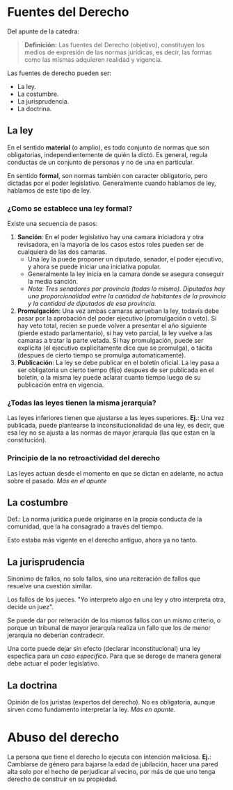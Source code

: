 # Fuentes del Derecho

Del apunte de la catedra:

> **Definición:** Las fuentes del Derecho (objetivo), constituyen los medios de expresión de las normas jurídicas, es decir, las formas como las mismas adquieren realidad y vigencia.

Las fuentes de derecho pueden ser:
+ La ley.
+ La costumbre.
+ La jurisprudencia.
+ La doctrina.

## La ley

En el sentido **material** (o amplio), es todo conjunto de normas que son obligatorias, independientemente de quién la dictó. Es general, regula conductas de un conjunto de personas y no de una en particular.

En sentido **formal**, son normas también con caracter obligatorio, pero dictadas por el poder legislativo. Generalmente cuando hablamos de ley, hablamos de este tipo de ley.

### ¿Como se establece una ley formal?

Existe una secuencia de pasos:

1. **Sanción**: En el poder legislativo hay una camara iniciadora y otra revisadora, en la mayoría de los casos estos roles pueden ser de cualquiera de las dos camaras.
    + Una ley la puede proponer un diputado, senador, el poder ejecutivo, y ahora se puede iniciar una iniciativa popular.
    + Generalmente la ley inicia en la camara donde se asegura conseguir la media sanción.
    + *Nota: Tres senadores por provincia (todas lo mismo). Diputados hay una proporcionalidad entre la cantidad de habitantes de la provincia y la cantidad de diputados de esa provincia.*
2. **Promulgación**: Una vez ambas camaras aprueban la ley, todavía debe pasar por la aprobación del poder ejecutivo (promulgación o veto). Si hay veto total, recien se puede volver a presentar el año siguiente (pierde estado parlamentario), si hay veto parcial, la ley vuelve a las camaras a tratar la parte vetada. Si hay promulgación, puede ser explicita (el ejecutivo explicitamente dice que se promulga), o tácita (despues de cierto tiempo se promulga automaticamente).
3. **Publicación**: La ley se debe publicar en el boletín oficial. La ley pasa a ser obligatoria un cierto tiempo (fijo) despues de ser publicada en el boletín, o la misma ley puede aclarar cuanto tiempo luego de su publicación entra en vigencia.

### ¿Todas las leyes tienen la misma jerarquía?
Las leyes inferiores tienen que ajustarse a las leyes superiores. **Ej.**: Una vez publicada, puede plantearse la inconsitucionalidad de una ley, es decir, que esa ley no se ajusta a las normas de mayor jerarquía (las que estan en la constitución).

### Principio de la no retroactividad del derecho
Las leyes actuan desde el momento en que se dictan en adelante, no actua sobre el pasado. *Más en el apunte*

## La costumbre

Def.: La norma jurídica puede originarse en la propia conducta de la comunidad, que la ha consagrado a través del tiempo.

Esto estaba más vigente en el derecho antiguo, ahora ya no tanto.

## La jurisprudencia

Sinonimo de fallos, no solo fallos, sino una reiteración de fallos que resuelve una cuestión similar.

Los fallos de los jueces. "Yo interpreto algo en una ley y otro interpreta otra, decide un juez".

Se puede dar por reiteración de los mismos fallos con un mismo criterio, o porque un tribunal de mayor jerarquía realiza un fallo que los de menor jerarquía no deberían contradecir.

Una corte puede dejar sin efecto (declarar inconstitucional) una ley especfica para _un caso especifico_. Para que se deroge de manera general debe actuar el poder legislativo.

## La doctrina
Opinión de los juristas (expertos del derecho). No es obligatoria, aunque sirven como fundamento interpretar la ley. *Más en apunte.*

# Abuso del derecho
La persona que tiene el derecho lo ejecuta con intención maliciosa. **Ej.**: Cambiarse de género para bajarse la edad de jubilación, hacer una pared alta solo por el hecho de perjudicar al vecino, por más de que uno tenga derecho de construir en su propiedad.

